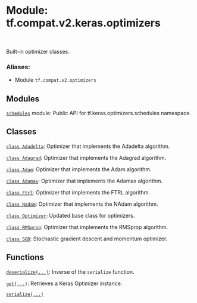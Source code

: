 <div itemscope itemtype="http://developers.google.com/ReferenceObject">
<meta itemprop="name" content="tf.compat.v2.keras.optimizers" />
<meta itemprop="path" content="Stable" />
</div>

# Module: tf.compat.v2.keras.optimizers


<table class="tfo-notebook-buttons tfo-api" align="left">
</table>



Built-in optimizer classes.

### Aliases:

* Module `tf.compat.v2.optimizers`




## Modules

[`schedules`](../../../../tf/compat/v2/keras/optimizers/schedules.md) module: Public API for tf.keras.optimizers.schedules namespace.

## Classes

[`class Adadelta`](../../../../tf/keras/optimizers/Adadelta.md): Optimizer that implements the Adadelta algorithm.

[`class Adagrad`](../../../../tf/keras/optimizers/Adagrad.md): Optimizer that implements the Adagrad algorithm.

[`class Adam`](../../../../tf/keras/optimizers/Adam.md): Optimizer that implements the Adam algorithm.

[`class Adamax`](../../../../tf/keras/optimizers/Adamax.md): Optimizer that implements the Adamax algorithm.

[`class Ftrl`](../../../../tf/keras/optimizers/Ftrl.md): Optimizer that implements the FTRL algorithm.

[`class Nadam`](../../../../tf/keras/optimizers/Nadam.md): Optimizer that implements the NAdam algorithm.

[`class Optimizer`](../../../../tf/keras/optimizers/Optimizer.md): Updated base class for optimizers.

[`class RMSprop`](../../../../tf/keras/optimizers/RMSprop.md): Optimizer that implements the RMSprop algorithm.

[`class SGD`](../../../../tf/keras/optimizers/SGD.md): Stochastic gradient descent and momentum optimizer.

## Functions

[`deserialize(...)`](../../../../tf/keras/optimizers/deserialize.md): Inverse of the `serialize` function.

[`get(...)`](../../../../tf/keras/optimizers/get.md): Retrieves a Keras Optimizer instance.

[`serialize(...)`](../../../../tf/keras/optimizers/serialize.md)

